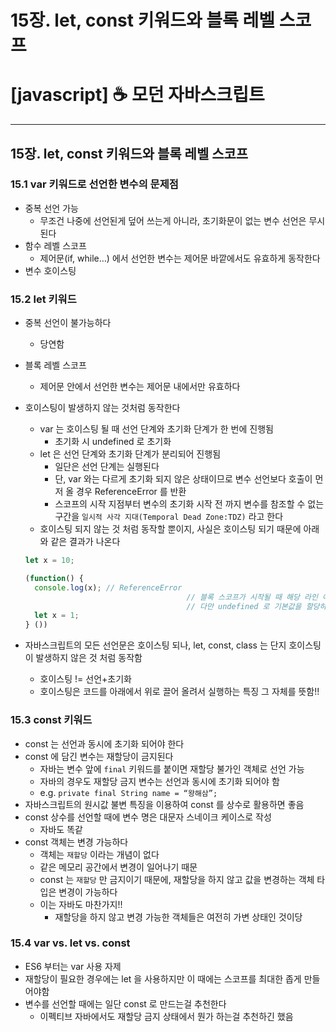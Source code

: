 # 15장. let, const 키워드와 블록 레벨 스코프

# [javascript] ☕ 모던 자바스크립트

---

## 15장. let, const 키워드와 블록 레벨 스코프

### 15.1 var 키워드로 선언한 변수의 문제점

- 중복 선언 가능
    - 무조건 나중에 선언된게 덮어 쓰는게 아니라, 초기화문이 없는 변수 선언은 무시된다
- 함수 레벨 스코프
    - 제어문(if, while…) 에서 선언한 변수는 제어문 바깥에서도 유효하게 동작한다
- 변수 호이스팅

### 15.2 let 키워드

- 중복 선언이 불가능하다
    - 당연함
- 블록 레벨 스코프
    - 제어문 안에서 선언한 변수는 제어문 내에서만 유효하다
- 호이스팅이 발생하지 않는 것처럼 동작한다
    - var 는 호이스팅 될 때 선언 단계와 초기화 단계가 한 번에 진행됨
        - 초기화 시 undefined 로 초기화
    - let 은 선언 단계와 초기화 단계가 분리되어 진행됨
        - 일단은 선언 단계는 실행된다
        - 단, var 와는 다르게 초기화 되지 않은 상태이므로 변수 선언보다 호출이 먼저 올 경우 ReferenceError 를 반환
        - 스코프의 시작 지점부터 변수의 초기화 시작 전 까지 변수를 참조할 수 없는 구간을 `일시적 사각 지대(Temporal Dead Zone:TDZ)` 라고 한다
    - 호이스팅 되지 않는 것 처럼 동작할 뿐이지, 사실은 호이스팅 되기 때문에 아래와 같은 결과가 나온다
    
    ```jsx
    let x = 10;
    
    (function() {
      console.log(x); // ReferenceError
    									// 블록 스코프가 시작될 때 해당 라인 아래에 작성된 변수 x 는 이미 선언됨
    									// 다만 undefined 로 기본값을 할당하지 않은 상태
      let x = 1;
    } ())
    ```
    
- 자바스크립트의 모든 선언문은 호이스팅 되나, let, const, class 는 단지 호이스팅이 발생하지 않은 것 처럼 동작함
    - 호이스팅 != 선언+초기화
    - 호이스팅은 코드를 아래에서 위로 끌어 올려서 실행하는 특징 그 자체를 뜻함!!

### 15.3 const 키워드

- const 는 선언과 동시에 초기화 되어야 한다
- const 에 담긴 변수는 재할당이 금지된다
    - 자바는 변수 앞에 `final` 키워드를 붙이면 재할당 불가인 객체로 선언 가능
    - 자바의 경우도 재할당 금지 변수는 선언과 동시에 초기화 되어야 함
    - e.g. `private final String name = “왕해삼”;`
- 자바스크립트의 원시값 불변 특징을 이용하여 const 를 상수로 활용하면 좋음
- const 상수를 선언할 때에 변수 명은 대문자 스네이크 케이스로 작성
    - 자바도 똑같
- const 객체는 변경 가능하다
    - 객체는 `재할당` 이라는 개념이 없다
    - 같은 메모리 공간에서 변경이 일어나기 때문
    - const 는 `재할당` 만 금지이기 때문에, 재할당을 하지 않고 값을 변경하는 객체 타입은 변경이 가능하다
    - 이는 자바도 마찬가지!!
        - 재할당을 하지 않고 변경 가능한 객체들은 여전히 가변 상태인 것이당

### 15.4 var vs. let vs. const

- ES6 부터는 var 사용 자제
- 재할당이 필요한 경우에는 let 을 사용하지만 이 때에는 스코프를 최대한 좁게 만들어야함
- 변수를 선언할 때에는 일단 const 로 만드는걸 추천한다
    - 이펙티브 자바에서도 재할당 금지 상태에서 뭔가 하는걸 추천하긴 했음